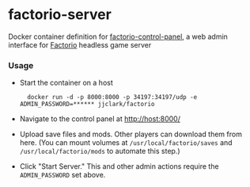 # factorio-server

Docker container definition for [factorio-control-panel](https://github.com/jjclark1982/factorio-control-panel), a web admin interface for [Factorio](http://factorio.com/) headless game server

### Usage

- Start the container on a host

        docker run -d -p 8000:8000 -p 34197:34197/udp -e ADMIN_PASSWORD=****** jjclark/factorio

- Navigate to the control panel at [http://host:8000/](http://host:8000/)

- Upload save files and mods. Other players can download them from here. (You can mount volumes at `/usr/local/factorio/saves` and `/usr/local/factorio/mods` to automate this step.)

- Click "Start Server." This and other admin actions require the `ADMIN_PASSWORD` set above.
